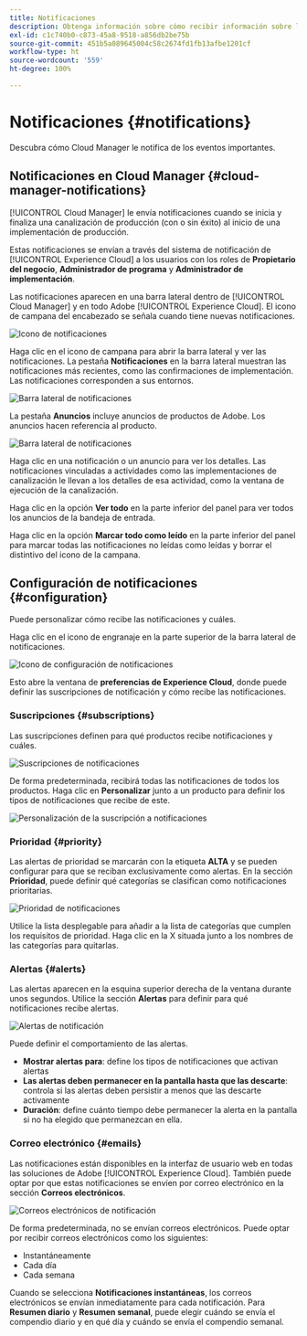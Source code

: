 ```yaml
---
title: Notificaciones
description: Obtenga información sobre cómo recibir información sobre las implementaciones de canalización mediante el sistema de notificación de Adobe Experience Cloud.
exl-id: c1c740b0-c873-45a8-9518-a856db2be75b
source-git-commit: 451b5a089645004c58c2674fd1fb13afbe1201cf
workflow-type: ht
source-wordcount: '559'
ht-degree: 100%

---
```



# Notificaciones {#notifications}

Descubra cómo Cloud Manager le notifica de los eventos importantes.

## Notificaciones en Cloud Manager {#cloud-manager-notifications}

[!UICONTROL Cloud Manager] le envía notificaciones cuando se inicia y finaliza una canalización de producción (con o sin éxito) al inicio de una implementación de producción.

Estas notificaciones se envían a través del sistema de notificación de [!UICONTROL Experience Cloud] a los usuarios con los roles de **Propietario del negocio**, **Administrador de programa** y **Administrador de implementación**.

Las notificaciones aparecen en una barra lateral dentro de [!UICONTROL Cloud Manager] y en todo Adobe [!UICONTROL Experience Cloud]. El icono de campana del encabezado se señala cuando tiene nuevas notificaciones.

![Icono de notificaciones](assets/notifications-bell-badged.png)

Haga clic en el icono de campana para abrir la barra lateral y ver las notificaciones. La pestaña **Notificaciones** en la barra lateral muestran las notificaciones más recientes, como las confirmaciones de implementación. Las notificaciones corresponden a sus entornos.

![Barra lateral de notificaciones](assets/notifications-activities.png)

La pestaña **Anuncios** incluye anuncios de productos de Adobe. Los anuncios hacen referencia al producto.

![Barra lateral de notificaciones](assets/notificaitons-announcements.png)

Haga clic en una notificación o un anuncio para ver los detalles. Las notificaciones vinculadas a actividades como las implementaciones de canalización le llevan a los detalles de esa actividad, como la ventana de ejecución de la canalización.

Haga clic en la opción **Ver todo** en la parte inferior del panel para ver todos los anuncios de la bandeja de entrada.

Haga clic en la opción **Marcar todo como leído** en la parte inferior del panel para marcar todas las notificaciones no leídas como leídas y borrar el distintivo del icono de la campana.

## Configuración de notificaciones {#configuration}

Puede personalizar cómo recibe las notificaciones y cuáles.

Haga clic en el icono de engranaje en la parte superior de la barra lateral de notificaciones.

![Icono de configuración de notificaciones](assets/notifications-configuration.png)

Esto abre la ventana de **preferencias de Experience Cloud**, donde puede definir las suscripciones de notificación y cómo recibe las notificaciones.

### Suscripciones {#subscriptions}

Las suscripciones definen para qué productos recibe notificaciones y cuáles.

![Suscripciones de notificaciones](assets/notifications-subscriptions.png)

De forma predeterminada, recibirá todas las notificaciones de todos los productos. Haga clic en **Personalizar** junto a un producto para definir los tipos de notificaciones que recibe de este.

![Personalización de la suscripción a notificaciones](assets/notifications-subscriptions-customize.png)

### Prioridad {#priority}

Las alertas de prioridad se marcarán con la etiqueta **ALTA** y se pueden configurar para que se reciban exclusivamente como alertas. En la sección **Prioridad**, puede definir qué categorías se clasifican como notificaciones prioritarias.

![Prioridad de notificaciones](assets/notifications-priority.png)

Utilice la lista desplegable para añadir a la lista de categorías que cumplen los requisitos de prioridad. Haga clic en la X situada junto a los nombres de las categorías para quitarlas.

### Alertas {#alerts}

Las alertas aparecen en la esquina superior derecha de la ventana durante unos segundos. Utilice la sección **Alertas** para definir para qué notificaciones recibe alertas.

![Alertas de notificación](assets/notifications-alerts.png)

Puede definir el comportamiento de las alertas.

* **Mostrar alertas para**: define los tipos de notificaciones que activan alertas
* **Las alertas deben permanecer en la pantalla hasta que las descarte**: controla si las alertas deben persistir a menos que las descarte activamente
* **Duración**: define cuánto tiempo debe permanecer la alerta en la pantalla si no ha elegido que permanezcan en ella.

### Correo electrónico {#emails}

Las notificaciones están disponibles en la interfaz de usuario web en todas las soluciones de Adobe [!UICONTROL Experience Cloud]. También puede optar por que estas notificaciones se envíen por correo electrónico en la sección **Correos electrónicos**.

![Correos electrónicos de notificación](assets/notifications-emails.png)

De forma predeterminada, no se envían correos electrónicos. Puede optar por recibir correos electrónicos como los siguientes:

* Instantáneamente
* Cada día
* Cada semana

Cuando se selecciona **Notificaciones instantáneas**, los correos electrónicos se envían inmediatamente para cada notificación. Para **Resumen diario** y **Resumen semanal**, puede elegir cuándo se envía el compendio diario y en qué día y cuándo se envía el compendio semanal.